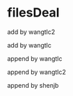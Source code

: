 # filesDeal

add by wangtlc2

add by wangtlc

append by wangtlc

append by wangtlc2

append by shenjb
